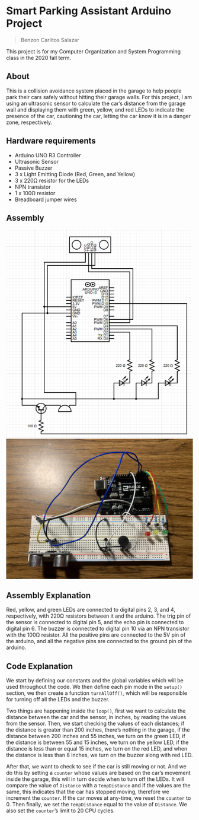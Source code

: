 # Smart Parking Assistant Arduino Project
> Benzon Carlitos Salazar

This project is for my Computer Organization and System Programming class in the 
2020 fall term.

## About
This is a collision avoidance system placed in the garage to help people park 
their cars safely without hitting their garage walls. For this project, I am 
using an ultrasonic sensor to calculate the car’s distance from the garage wall 
and displaying them with green, yellow, and red LEDs to indicate the presence 
of the car, cautioning the car, letting the car know it is in a danger zone, 
respectively.

## Hardware requirements
* Arduino UNO R3 Controller
* Ultrasonic Sensor
* Passive Buzzer
* 3 x Light Emitting Diode (Red, Green, and Yellow)
* 3 x 220Ω resistor for the LEDs
* NPN transistor
* 1 x 100Ω resistor
* Breadboard jumper wires

## Assembly
![assembly 1](src/imgs/assembly1.png)
![assembly 2](src/imgs/assembly2.jpeg)

## Assembly Explanation
Red, yellow, and green LEDs are connected to digital pins 2, 3, and 4, 
respectively, with 220Ω resistors between it and the arduino. The trig pin of 
the sensor is connected to digital pin 5, and the echo pin is connected to 
digital pin 6. The buzzer is connected to digital pin 10 via an NPN transistor 
with the 100Ω resistor. All the positive pins are connected to the 5V pin of the 
arduino, and all the negative pins are connected to the ground pin of the arduino.

## Code Explanation
We start by defining our constants and the global variables which will be used 
throughout the code. We then define each pin mode in the ```setup()``` section, 
we then create a function ```turnAllOff()```, which will be responsible for 
turning off all the LEDs and the buzzer.

Two things are happening inside the ```loop()```, first we want to calculate the 
distance between the car and the sensor, in inches, by reading the values from 
the sensor. Then, we start checking the values of each distances; if the distance 
is greater than 200 inches, there’s nothing in the garage, if the distance 
between 200 inches and 55 inches, we turn on the green LED, if the distance is 
between 55 and 15 inches, we turn on the yellow LED, if the distance is less 
than or equal 15 inches, we turn on the red LED, and when the distance is less 
than 8 inches, we turn on the buzzer along with red LED. 

After that, we want to check to see if the car is still moving or not. And we 
do this by setting a ```counter``` whose values are based on the car’s movement 
inside the garage, this will in turn decide when to turn off the LEDs. It will compare 
the value of ```Distance``` with a ```TempDistance``` and if the values are the same, 
this indicates that the car has stopped moving, therefore we increment the 
```counter```. If the car moves at any-time, we reset the ```counter``` to 0. 
Then finally, we set the ```TempDistance``` equal to the value of ```Distance```. 
We also set the ```counter```’s limit to 20 CPU cycles.
